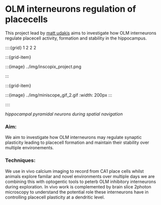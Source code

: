 # OLM interneurons regulation of placecells

This project lead by [matt udakis](../our-team/members/mattudakis) aims to investigate how OLM interneurons
regulate placecell activity, formation and stability in the hippocampus. 

::::{grid} 1 2 2 2

:::{grid-item}

:::{image} ../img/inscopix_project.png 

:::


:::{grid-item}

:::{image} ../img/miniscope_gif_2.gif
:width: 200px 
:::



::::

*hippocampal pyramidal neurons during spatial navigation* 

### Aim:
We aim to investigate how OLM interneurons may regulate synaptic plasticity  leading to placecell formation and maintain their stability over multiple environements.

### Techniques:
We use in vivo calcium imaging to record from CA1 place cells whilst animals explore familar and novel environments over multiple days
we are combining this with optogentic tools to peterb OLM inhibitory interneurons during exploration. 
In vivo work is complemented by brain slice 2photon microscopy to understand the potential role these interneurons have in controlling placecell plasticity at a dendritic level. 


